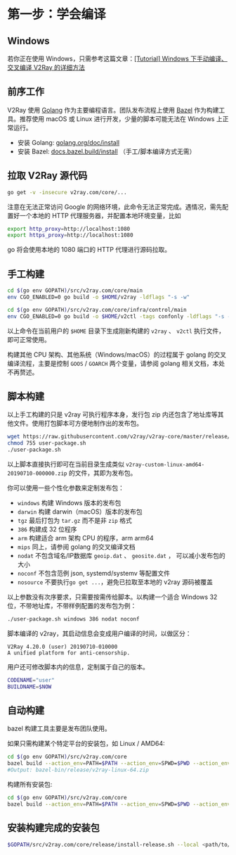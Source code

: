 # 第一步：学会编译

## Windows

若你正在使用 Windows，只需参考这篇文章：[[Tutorial] Windows 下手动编译、交叉编译 V2Ray 的详细方法](https://github.com/v2ray/discussion/issues/756)

## 前序工作

V2Ray 使用 [Golang](https://golang.org/) 作为主要编程语言。团队发布流程上使用 [Bazel](https://bazel.build/) 作为构建工具。推荐使用 macOS 或 Linux 进行开发，少量的脚本可能无法在 Windows 上正常运行。

* 安装 Golang: [golang.org/doc/install](https://golang.org/doc/install)
* 安装 Bazel: [docs.bazel.build/install](https://docs.bazel.build/versions/master/install.html) （手工/脚本编译方式无需）

## 拉取 V2Ray 源代码

```bash
go get -v -insecure v2ray.com/core/...
```

注意在无法正常访问 Google 的网络环境，此命令无法正常完成。遇情况，需先配置好一个本地的 HTTP 代理服务器，并配置本地环境变量，比如

```bash
export http_proxy=http://localhost:1080
export https_proxy=http://localhost:1080
```

go 将会使用本地的 1080 端口的 HTTP 代理进行源码拉取。

## 手工构建

```bash
cd $(go env GOPATH)/src/v2ray.com/core/main
env CGO_ENABLED=0 go build -o $HOME/v2ray -ldflags "-s -w"

cd $(go env GOPATH)/src/v2ray.com/core/infra/control/main
env CGO_ENABLED=0 go build -o $HOME/v2ctl -tags confonly -ldflags "-s -w"
```

以上命令在当前用户的 `$HOME` 目录下生成刚新构建的 `v2ray` 、 `v2ctl` 执行文件，即可正常使用。

构建其他 CPU 架构、其他系统（Windows/macOS）的过程属于 golang 的交叉编译流程，主要是控制 `GOOS` / `GOARCH` 两个变量，请参阅 golang 相关文档，本处不再赘述。

## 脚本构建

以上手工构建的只是 v2ray 可执行程序本身，发行包 zip 内还包含了地址库等其他文件。使用打包脚本可方便地制作出的发布包。

```bash
wget https://raw.githubusercontent.com/v2ray/v2ray-core/master/release/user-package.sh
chmod 755 user-package.sh
./user-package.sh
```

以上脚本直接执行即可在当前目录生成类似 `v2ray-custom-linux-amd64-20190710-000000.zip` 的文件，其即为发布包。

你可以使用一些个性化参数来定制发布包：

* `windows` 构建 Windows 版本的发布包
* `darwin` 构建 darwin（macOS）版本的发布包
* `tgz` 最后打包为 `tar.gz` 而不是非 `zip` 格式
* `386` 构建成 32 位程序
* `arm` 构建适合 arm 架构 CPU 的程序，arm arm64
* `mips` 同上，请参阅 golang 的交叉编译文档
* `nodat` 不包含域名/IP数据库 `geoip.dat` 、 `geosite.dat` ， 可以减小发布包的大小
* `noconf` 不包含范例 json, systemd/systemv 等配置文件
* `nosource` 不要执行`go get ...`，避免已拉取至本地的 v2ray 源码被覆盖

以上参数没有次序要求，只需要按需传给脚本。以构建一个适合 Windows 32 位，不带地址库，不带样例配置的发布包为例：

```bash
./user-package.sh windows 386 nodat noconf
```

脚本编译的 v2ray，其启动信息会变成用户编译的时间，以做区分：

```text
V2Ray 4.20.0 (user) 20190710-010000
A unified platform for anti-censorship.
```

用户还可修改脚本内的信息，定制属于自己的版本。

```bash
CODENAME="user"
BUILDNAME=$NOW
```

## 自动构建

bazel 构建工具主要是发布团队使用。

如果只需构建某个特定平台的安装包，如 Linux / AMD64:

```bash
cd $(go env GOPATH)/src/v2ray.com/core
bazel build --action_env=PATH=$PATH --action_env=SPWD=$PWD --action_env=GOPATH=$(go env GOPATH) --action_env=GOCACHE=$(go env GOCACHE) --spawn_strategy local //release:v2ray_linux_amd64_package
#Output: bazel-bin/release/v2ray-linux-64.zip
```

构建所有安装包:

```bash
cd $(go env GOPATH)/src/v2ray.com/core
bazel build --action_env=PATH=$PATH --action_env=SPWD=$PWD --action_env=GOPATH=$(go env GOPATH) --action_env=GOCACHE=$(go env GOCACHE) --spawn_strategy local //release:all
```

## 安装构建完成的安装包

```bash
$GOPATH/src/v2ray.com/core/release/install-release.sh --local <path/to/zip/file>
```
